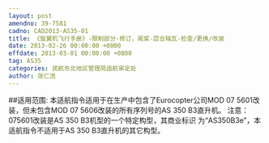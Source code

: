 ```yaml
---
layout: post
amendno: 39-7581
cadno: CAD2013-AS35-01
title: 《旋翼机飞行手册》-限制部分-修订，尾桨-层合轴瓦-检查/更换/改装
date: 2013-02-26 00:00:00 +0800
effdate: 2013-03-01 00:00:00 +0800
tag: AS35
categories: 民航东北地区管理局适航审定处
author: 张仁浩
---
```


##适用范围:
本适航指令适用于在生产中包含了Eurocopter公司MOD 07 5601改
装，但未包含MOD 07 5606改装的所有序列号的AS 350 B3直升机。
注意：075601改装是AS 350 B3机型的一个特定构型，其商业标识
为“AS350B3e”，本适航指令不适用于AS 350 B3直升机的其它构型。

